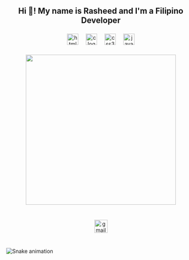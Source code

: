 <h2 align="center">Hi 👋! My name is Rasheed and I'm a Filipino Developer</h2>

###

<div align="center">
  <img src="https://cdn.jsdelivr.net/gh/devicons/devicon/icons/html5/html5-plain.svg" height="30" alt="html5 logo"  />
  <img width="12" />
  <img src="https://cdn.jsdelivr.net/gh/devicons/devicon/icons/c/c-line.svg" height="30" alt="c logo"  />
  <img width="12" />
  <img src="https://cdn.jsdelivr.net/gh/devicons/devicon/icons/css3/css3-plain.svg" height="30" alt="css3 logo"  />
  <img width="12" />
  <img src="https://skillicons.dev/icons?i=java" height="30" alt="java logo"  />
</div>

###

<div align="center">
  <img height="400" src="https://media4.giphy.com/media/v1.Y2lkPTc5MGI3NjExbXp6Mnl3eDE4cGQyZjMzYmhiZDYzenpienkwcjdmdGZpd3Jmc216ZiZlcD12MV9pbnRlcm5hbF9naWZfYnlfaWQmY3Q9Zw/GDWhpl6PTEbkI/giphy.gif"  />
</div>

###

<br clear="both">

<div align="center">
  <a href="tapalesrasheed123@gmail.com" target="_blank">
    <img src="https://img.shields.io/static/v1?message=Gmail&logo=gmail&label=tapalesrasheed123&color=D14836&logoColor=biege&labelColor=white&style=for-the-badge" height="35" alt="gmail logo"  />
  </a>
</div>

###

<br clear="both">

<img src="https://raw.githubusercontent.com/Sudaishii/Sudaishii/output/snake.svg" alt="Snake animation" />

###
